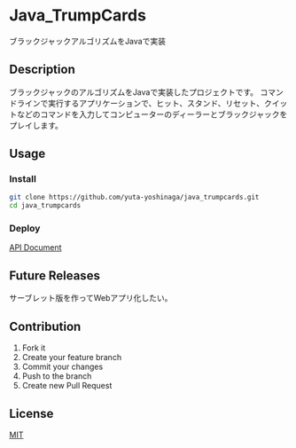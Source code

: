 # Java_TrumpCards
ブラックジャックアルゴリズムをJavaで実装

## Description
ブラックジャックのアルゴリズムをJavaで実装したプロジェクトです。
コマンドラインで実行するアプリケーションで、ヒット、スタンド、リセット、クイットなどのコマンドを入力してコンピューターのディーラーとブラックジャックをプレイします。

## Usage
### Install
```sh
git clone https://github.com/yuta-yoshinaga/java_trumpcards.git
cd java_trumpcards
```

### Deploy
[API Document](https://yuta-yoshinaga.github.io/java_trumpcards/)

## Future Releases
サーブレット版を作ってWebアプリ化したい。

## Contribution
1. Fork it  
2. Create your feature branch  
3. Commit your changes  
4. Push to the branch  
5. Create new Pull Request

## License
[MIT](LICENSE)
